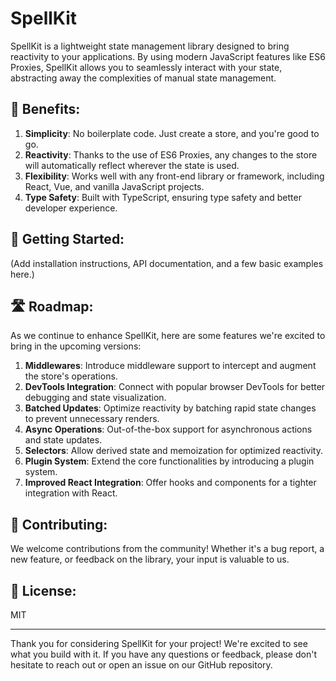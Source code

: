 # SpellKit

SpellKit is a lightweight state management library designed to bring reactivity to your applications. By using modern JavaScript features like ES6 Proxies, SpellKit allows you to seamlessly interact with your state, abstracting away the complexities of manual state management.

## 🌟 Benefits:

1. **Simplicity**: No boilerplate code. Just create a store, and you're good to go.
2. **Reactivity**: Thanks to the use of ES6 Proxies, any changes to the store will automatically reflect wherever the state is used.
3. **Flexibility**: Works well with any front-end library or framework, including React, Vue, and vanilla JavaScript projects.
4. **Type Safety**: Built with TypeScript, ensuring type safety and better developer experience.

## 🚀 Getting Started:

(Add installation instructions, API documentation, and a few basic examples here.)

## 🛣 Roadmap:

As we continue to enhance SpellKit, here are some features we're excited to bring in the upcoming versions:

1. **Middlewares**: Introduce middleware support to intercept and augment the store's operations.
2. **DevTools Integration**: Connect with popular browser DevTools for better debugging and state visualization.
3. **Batched Updates**: Optimize reactivity by batching rapid state changes to prevent unnecessary renders.
4. **Async Operations**: Out-of-the-box support for asynchronous actions and state updates.
5. **Selectors**: Allow derived state and memoization for optimized reactivity.
6. **Plugin System**: Extend the core functionalities by introducing a plugin system.
7. **Improved React Integration**: Offer hooks and components for a tighter integration with React.

## 🤝 Contributing:

We welcome contributions from the community! Whether it's a bug report, a new feature, or feedback on the library, your input is valuable to us.

## 📖 License:

MIT

---

Thank you for considering SpellKit for your project! We're excited to see what you build with it. If you have any questions or feedback, please don't hesitate to reach out or open an issue on our GitHub repository.
